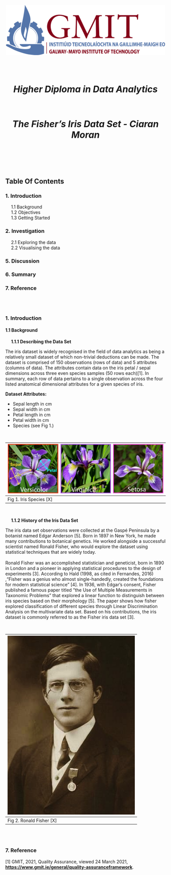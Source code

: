 <br/>

<p align="center">
  <img src="./JPEGs/GMIT_logo.jpg" width="500" />
</p>  

<br/>
<br/>

<h1 align="center"><em><strong>Higher Diploma in Data Analytics  </h1></em></strong><br/>
<h1 align="center"><em><strong>The Fisher’s Iris Data Set - Ciaran Moran </h1></em></strong><br/>

<br/>
<br/>
<br/>



## Table Of Contents 
### 1. Introduction 
&emsp; 1.1 Background <br>
&emsp; 1.2 Objectives <br>
&emsp; 1.3 Getting Started <br>          
### 2. Investigation
&emsp; 2.1 Exploring the data <br> 
&emsp; 2.2 Visualising the data <br>
### 5. Discussion 
### 6. Summary 
### 7. Reference 

<br/>
<br/>

### 1. Introduction 
#### 1.1 Background
&emsp; **1.1.1 Describing the Data Set**

The iris dataset is widely recognised in the field of data analytics as being a relatively small dataset of which non-trivial deductions can be made. The dataset is comprised of 150 observations (rows of data) and 5 attributes (columns of data). The attributes contain data on the iris petal / sepal dimensions across three even species samples (50 rows each)[1]. 
In summary, each row of data pertains to a single observation across the four listed anatomical dimensional attributes for a given species of iris.

**Dataset Attributes:**
 - Sepal length in cm
 - Sepal width in cm
 - Petal length in cm
 - Petal width in cm
 - Species (see Fig 1.)

<br/>

| <img src="JPEGs/iris_species.jpg"  width="600"/>|
|----------|
| Fig 1. Iris Species [X]|

<br/>

&emsp; **1.1.2 History of the Iris Data Set**

The iris data set observations were collected at the Gaspé Peninsula by a botanist named Edgar Anderson [5]. Born in 1897 in New York, he made many contributions to botanical genetics. He worked alongside a successful scientist named Ronald Fisher, who would explore the dataset using statistical techniques that are widely today.<br/>
<br/>
Ronald Fisher was an accomplished statistician and geneticist, born in 1890 in London and a pioneer in applying statistical procedures to the design of experiments [3]. According to Hald (1998, as cited in Fernandes, 2016) ,“Fisher was a genius who almost single-handedly, created the foundations for modern statistical science” [4]. In 1936, with Edgar’s consent, Fisher published a famous paper titled “the Use of Multiple Measurements in Taxonomic Problems” that explored a linear function to distinguish between iris species based on their morphology [5]. The paper shows how fisher explored classification of different species through Linear Discrimination Analysis on the multivariate data set. Based on his contributions, the iris dataset is commonly referred to as the Fisher iris data set [3].

<br/>

| <img src="JPEGs/Ronald_Fisher.jpg"  width="400"/>|
|----------|
| Fig 2. Ronald Fisher [X]|


<br/>
<br/>

### 7. Reference 
[1] GMIT, 2021, Quality Assurance, viewed 24 March 2021, **<https://www.gmit.ie/general/quality-assuranceframework>**.

































